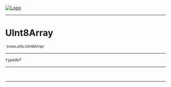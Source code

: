 
[![Logo](../../../images/logo.png)](../../../api/index.html)

---



<h1>UInt8Array</h1>
<small>`snow.utils.UInt8Array`</small>



---

`typedef`

---

&nbsp;
&nbsp;









---

&nbsp;
&nbsp;
&nbsp;
&nbsp;